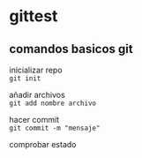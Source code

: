 # gittest

## comandos basicos git

inicializar repo  
```git init```

añadir archivos   
```git add nombre archivo``` 

hacer commit    
```git commit -m "mensaje"``` 

comprobar estado
```git status´´´
